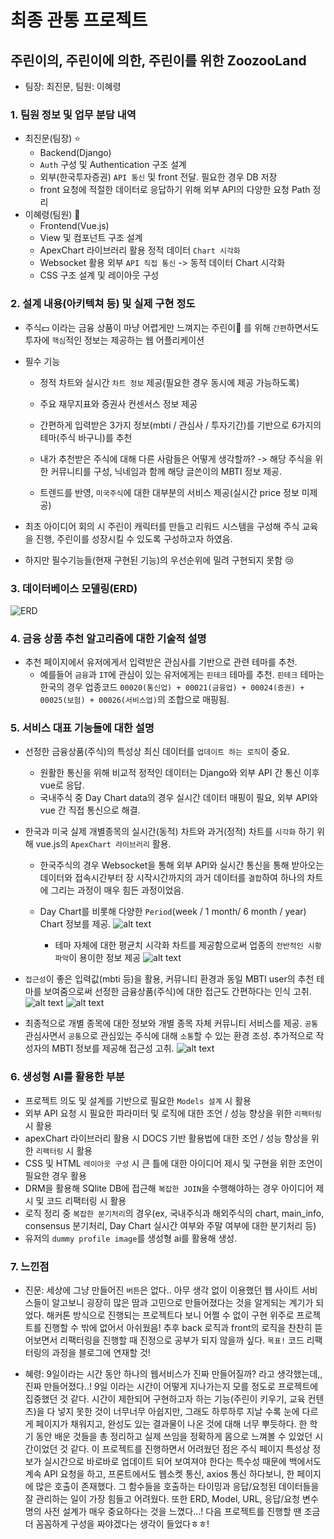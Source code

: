 # 최종 관통 프로젝트 

## 주린이의, 주린이에 의한, 주린이를 위한 ZoozooLand

- 팀장: 최진문, 팀원: 이혜령  


### 1. 팀원 정보 및 업무 분담 내역
- 최진문(팀장) :star:
    - Backend(Django)
  	- `Auth` 구성 및 Authentication 구조 설계
  	- 외부(한국투자증권) `API 통신` 및 front 전달. 필요한 경우 DB 저장
    - front 요청에 적절한 데이터로 응답하기 위해 외부 API의 다양한 요청 Path 정리
- 이혜령(팀원) :woman:
  	- Frontend(Vue.js)
  	- View 및 컴포넌트 구조 설계
  	- ApexChart 라이브러리 활용 정적 데이터 `Chart 시각화`
  	- Websocket 활용 외부 `API 직접 통신` -> 동적 데이터 Chart 시각화
  	- CSS 구조 설계 및 레이아웃 구성  


### 2. 설계 내용(아키텍쳐 등) 및 실제 구현 정도

- 주식:dollar: 이라는 금융 상품이 마냥 어렵게만 느껴지는 주린이:baby: 를 위해 `간편`하면서도 투자에 `핵심`적인 정보는 제공하는 웹 어플리케이션

- 필수 기능
  	- 정적 차트와 실시간 `차트 정보` 제공(필요한 경우 동시에 제공 가능하도록)

  	- 주요 재무지표와 증권사 컨센서스 정보 제공
  	- 간편하게 입력받은 3가지 정보(mbti / 관심사 / 투자기간)를 기반으로 6가지의 테마(주식 바구니)를 추천
  	- 내가 추천받은 주식에 대해 다른 사람들은 어떻게 생각할까? -> 해당 주식을 위한 커뮤니티를 구성, 닉네임과 함께 해당 글쓴이의 MBTI 정보 제공.
  	- 트렌드를 반영, `미국주식`에 대한 대부분의 서비스 제공(실시간 price 정보 미제공)
  	 
- 최초 아이디어 회의 시 주린이 캐릭터를 만들고 리워드 시스템을 구성해 주식 교육을 진행, 주린이를 성장시킬 수 있도록 구성하고자 하였음.

- 하지만 필수기능들(현재 구현된 기능)의 우선순위에 밀려 구현되지 못함 :cry:  
 

### 3. 데이터베이스 모델링(ERD)
![ERD](README_src/image.png)  


### 4. 금융 상품 추천 알고리즘에 대한 기술적 설명  

- 추천 페이지에서 유저에게서 입력받은 관심사를 기반으로 관련 테마를 추천. 
  - 예를들어 `금융`과 `IT`에 관심이 있는 유저에게는 `핀테크` 테마를 추천. `핀테크` 테마는 한국의 경우 업종코드 `00020(통신업) + 00021(금융업) + 00024(증권) + 00025(보험) + 00026(서비스업)`의 조합으로 매핑됨.  

### 5. 서비스 대표 기능들에 대한 설명  

- 선정한 금융상품(주식)의 특성상 최신 데이터를 `업데이트 하는 로직`이 중요. 
  	- 원활한 통신을 위해 비교적 정적인 데이터는 Django와 외부 API 간 통신 이후 vue로 응답. 
  	- 국내주식 중 Day Chart data의 경우 실시간 데이터 매핑이 필요, 외부 API와 vue 간 직접 통신으로 해결.
  	 
- 한국과 미국 실제 개별종목의 실시간(동적) 차트와 과거(정적) 차트를 `시각화` 하기 위해 vue.js의 `ApexChart 라이브러리` 활용.
  	- 한국주식의 경우 Websocket을 통해 외부 API와 실시간 통신을 통해 받아오는 데이터와 접속시간부터 장 시작시간까지의 과거 데이터를 `결합`하여 하나의 차트에 그리는 과정이 매우 힘든 과정이었음.
  	- Day Chart를 비롯해 다양한 `Period`(week / 1 month/ 6 month / year) Chart 정보를 제공.
		![alt text](./README_src/image-3.png)
  	
		- 테마 자체에 대한 평균치 시각화 차트를 제공함으로써 업종의 `전반적인 시황 파악`이 용이한 정보 제공
  	![alt text](./README_src/image-2.png)  

- `접근성`이 좋은 입력값(mbti 등)을 활용, 커뮤니티 환경과 동일 MBTI user의 추천 테마를 보여줌으로써 선정한 금융상품(주식)에 대한 접근도 간편하다는 인식 고취.
	![alt text](./README_src/image-5.png)
	![alt text](./README_src/image-1.png)
- 최종적으로 개별 종목에 대한 정보와 개별 종목 자체 커뮤니티 서비스를 제공. `공통` 관심사면서 `공통`으로 관심있는 주식에 대해 `소통`할 수 있는 환경 조성. 추가적으로 작성자의 MBTI 정보를 제공해 접근성 고취.
  ![alt text](./README_src/image-4.png)  

### 6. 생성형 AI를 활용한 부분  

  - 프로젝트 의도 및 설계를 기반으로 필요한 `Models 설계` 시 활용
  - 외부 API 요청 시 필요한 파라미터 및 로직에 대한 조언 / 성능 향상을 위한 `리팩터링` 시 활용
  - apexChart 라이브러리 활용 시 DOCS 기반 활용법에 대한 조언 / 성능 향상을 위한 `리팩터링` 시 활용
  - CSS 및 HTML `레이아웃 구성` 시 큰 틀에 대한 아이디어 제시 및 구현을 위한 조언이 필요한 경우 활용
  - DRM을 활용해 SQlite DB에 접근해 `복잡한 JOIN`을 수행해야하는 경우 아이디어 제시 및 코드 리팩터링 시 활용
  - 로직 정리 중 `복잡한 분기처리`의 경우(ex, 국내주식과 해외주식의 chart, main_info, consensus 분기처리, Day Chart 실시간 여부와 주말 여부에 대한 분기처리 등)
  - 유저의 `dummy profile image`를 생성형 ai를 활용해 생성.  
    
### 7. 느낀점

- 진문: 세상에 그냥 만들어진 `버튼`은 없다.. 아무 생각 없이 이용했던 웹 사이트 서비스들이 알고보니 굉장히 많은 땀과 고민으로 만들어졌다는 것을 알게되는 계기가 되었다. 해커톤 방식으로 진행되는 프로젝트다 보니 어쩔 수 없이 구현 위주로 프로젝트를 진행할 수 밖에 없어서 아쉬웠음! 추후 back 로직과 front의 로직을 찬찬히 뜯어보면서 리팩터링을 진행할 때 진정으로 공부가 되지 않을까 싶다. `목표!` 코드 리팩터링의 과정을 블로그에 연재할 것!

- 혜령: 9일이라는 시간 동안 하나의 웹서비스가 진짜 만들어질까? 라고 생각했는데,, 진짜 만들어졌다..! 9일 이라는 시간이 어떻게 지나가는지 모를 정도로 프로젝트에 집중했던 것 같다. 시간이 제한되어 구현하고자 하는 기능(주린이 키우기, 교육 컨텐츠)을 다 넣지 못한 것이 너무너무 아쉽지만, 그래도 하루하루 지날 수록 눈에 다르게 페이지가 채워지고, 완성도 있는 결과물이 나온 것에 대해 너무 뿌듯하다. 한 학기 동안 배운 것들을 총 정리하고 실제 쓰임을 정확하게 몸으로 느껴볼 수 있었던 시간이었던 것 같다.
이 프로젝트를 진행하면서 어려웠던 점은 주식 페이지 특성상 정보가 실시간으로 바로바로 업데이트 되어 보여져야 한다는 특수성 때문에 백에서도 계속 API 요청을 하고, 프론트에서도 웹소켓 통신, axios 통신 하다보니, 한 페이지에 많은 호출이 존재했다. 
그 함수들을 호출하는 타이밍과 응답/요청된 데이터들을 잘 관리하는 일이 가장 힘들고 어려웠다. 또한 ERD, Model, URL, 응답/요청 변수명의 사전 설계가 매우 중요하다는 것을 느꼈다...! 다음 프로젝트를 진행할 땐 조금 더 꼼꼼하게 구성을 짜야겠다는 생각이 들었다ㅎㅎ!
		